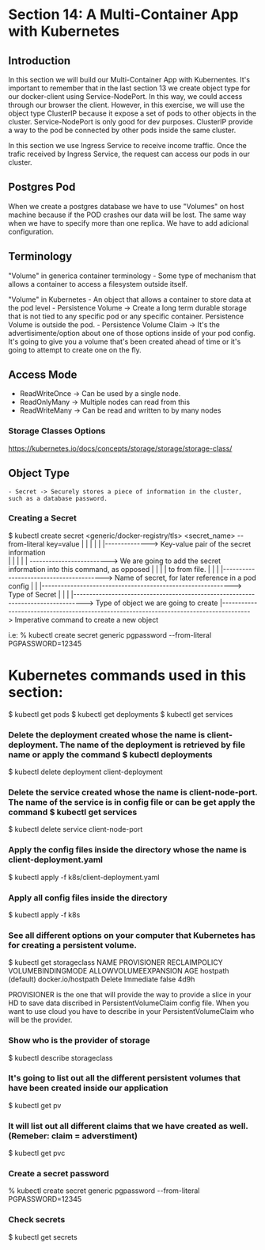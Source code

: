# Section 14: A Multi-Container App with Kubernetes

## Introduction
In this section we will build our Multi-Container App with Kubernentes. It's important to remember that in the last section 13 we create object type for our 
docker-client using Service-NodePort. In this way, we could access through our browser the client. However, in this exercise, we will use the object type 
ClusterIP because it expose a set of pods to other objects in the cluster.
Service-NodePort is only good for dev purposes.
ClusterIP provide a way to the pod be connected by other pods inside the same cluster.

In this section we use Ingress Service to receive income traffic. Once the trafic received by Ingress Service, the request can access our pods in our cluster.


## Postgres Pod

When we create a postgres database we have to use "Volumes" on host machine because if the POD crashes our data will be lost.
The same way when we have to specify more than one replica. We have to add adicional configuration.

## Terminology

"Volume" in generica container terminology
    - Some type of mechanism that allows a container to access a filesystem outside itself.

"Volume" in Kubernetes
    - An object that allows a container to store data at the pod level
    - Persistence Volume -> Create a long term durable storage that is not tied to any specific pod or any specific container. Persistence Volume is outside the pod.
    - Persistence Volume Claim -> It's the advertisimente/option about one of those options inside of your pod config. It's going to give you a volume that's been created
    ahead of time or it's going to attempt to create one on the fly.


## Access Mode
  - ReadWriteOnce -> Can be used by a single node.
  - ReadOnlyMany -> Multiple nodes can read from this
  - ReadWriteMany -> Can be read and written to by many nodes

### Storage Classes Options
https://kubernetes.io/docs/concepts/storage/storage/storage-class/

## Object Type
    - Secret -> Securely stores a piece of information in the cluster, such as a database password.


### Creating a Secret

$ kubectl create secret <generic/docker-registry/tls> <secret_name> --from-literal key=value
             |     |                    |                   |             |           |--------------> Key-value pair of the secret information                                     
             |     |                    |                   |             | -------------------------> We are going to add the secret information into this command, as opposed 
             |     |                    |                   |                                          to  from file.
             |     |                    |                   |----------------------------------------> Name of secret, for later reference in a pod config
             |     |                    |------------------------------------------------------------> Type of Secret
             |     |
             |     |---------------------------------------------------------------------------------> Type of object we are going to create
             |---------------------------------------------------------------------------------------> Imperative command to create a new object


i.e: % kubectl create secret generic pgpassword --from-literal PGPASSWORD=12345

# Kubernetes commands used in this section:

$ kubectl get pods
$ kubectl get deployments
$ kubectl get services

### Delete the deployment created whose the name is client-deployment. The name of the deployment is retrieved by file name or apply the command $ kubectl deployments
$ kubectl delete deployment client-deployment

### Delete the service created whose the name is client-node-port. The name of the service is in config file or can be get apply the command $ kubectl get services
$ kubectl delete service client-node-port

### Apply the config files inside the directory whose the name is client-deployment.yaml
$ kubectl apply -f k8s/client-deployment.yaml

### Apply all config files inside the directory
$ kubectl apply -f k8s


### See all different options on your computer that Kubernetes has for creating a persistent volume.
$ kubectl get storageclass
NAME                 PROVISIONER          RECLAIMPOLICY   VOLUMEBINDINGMODE   ALLOWVOLUMEEXPANSION   AGE
hostpath (default)   docker.io/hostpath   Delete          Immediate           false                  4d9h

PROVISIONER is the one that will provide the way to provide a slice in your HD to save data discribed in PersistentVolumeClaim config file.
When you want to use cloud you have to describe in your PersistentVolumeClaim who will be the provider.

### Show who is the provider of storage
$ kubectl describe storageclass

### It's going to list out all the different persistent volumes that have been created inside our application
$ kubectl get pv

### It will list out all different claims that we have created as well. (Remeber: claim = adverstiment)
$ kubectl get pvc

### Create a secret password
% kubectl create secret generic pgpassword --from-literal PGPASSWORD=12345

### Check secrets 
$ kubectl get secrets
